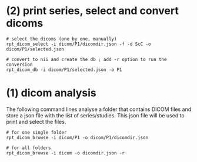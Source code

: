 

# (2) print series, select and convert dicoms

    # select the dicoms (one by one, manually)
    rpt_dicom_select -i dicom/P1/dicomdir.json -f -d ScC -o dicom/P1/selected.json
    
    # convert to nii and create the db ; add -r option to run the conversion
    rpt_dicom_db -i dicom/P1/selected.json -o P1


# (1) dicom analysis 

The following command lines analyse a folder that contains DICOM files and store a json file with the list of series/studies. This json file will be used to print and select the files. 

    # for one single folder 
    rpt_dicom_browse -i dicom/P1 -o dicom/P1/dicomdir.json

    # for all folders 
    rpt_dicom_browse -i dicom -o dicomdir.json -r
    
